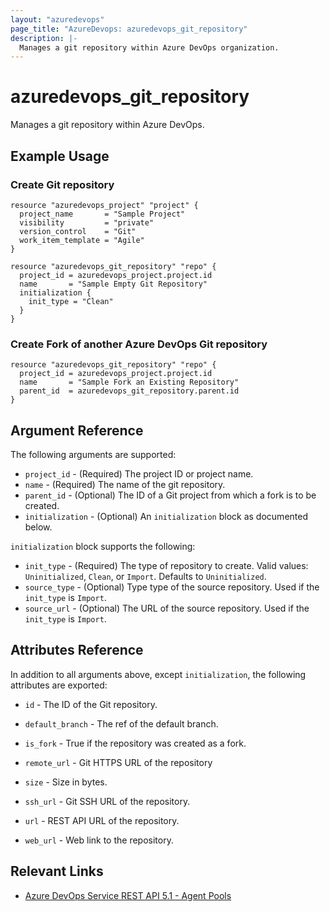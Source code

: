 ```yaml
---
layout: "azuredevops"
page_title: "AzureDevops: azuredevops_git_repository"
description: |-
  Manages a git repository within Azure DevOps organization.
---
```


# azuredevops_git_repository
Manages a git repository within Azure DevOps.

## Example Usage

### Create Git repository

```hcl
resource "azuredevops_project" "project" {
  project_name       = "Sample Project"
  visibility         = "private"
  version_control    = "Git"
  work_item_template = "Agile"
}

resource "azuredevops_git_repository" "repo" {
  project_id = azuredevops_project.project.id
  name       = "Sample Empty Git Repository"
  initialization {
    init_type = "Clean"
  }
}
```

### Create Fork of another Azure DevOps Git repository

```hcl
resource "azuredevops_git_repository" "repo" {
  project_id = azuredevops_project.project.id
  name       = "Sample Fork an Existing Repository"
  parent_id  = azuredevops_git_repository.parent.id
}
```

## Argument Reference

The following arguments are supported:

* `project_id` - (Required) The project ID or project name.
* `name` - (Required) The name of the git repository.
* `parent_id` - (Optional) The ID of a Git project from which a fork is to be created.
* `initialization` - (Optional) An `initialization` block as documented below.

`initialization` block supports the following:

* `init_type` - (Required) The type of repository to create. Valid values: `Uninitialized`, `Clean`, or `Import`. Defaults to `Uninitialized`.
* `source_type` - (Optional) Type type of the source repository. Used if the `init_type` is `Import`.
* `source_url` - (Optional) The URL of the source repository. Used if the `init_type` is `Import`.

## Attributes Reference

In addition to all arguments above, except `initialization`, the following attributes are exported:

* `id` - The ID of the Git repository.

* `default_branch` - The ref of the default branch.
* `is_fork` - True if the repository was created as a fork.
* `remote_url` - Git HTTPS URL of the repository
* `size` - Size in bytes.
* `ssh_url` - Git SSH URL of the repository.
* `url` - REST API URL of the repository.
* `web_url` - Web link to the repository.

## Relevant Links
* [Azure DevOps Service REST API 5.1 - Agent Pools](https://docs.microsoft.com/en-us/rest/api/azure/devops/git/repositories?view=azure-devops-rest-5.1)
